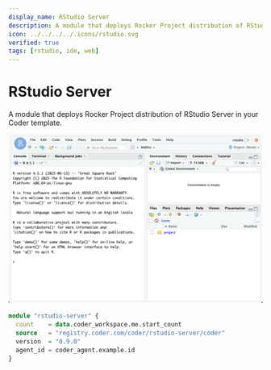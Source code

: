 ```yaml
---
display_name: RStudio Server
description: A module that deploys Rocker Project distribution of RStudio Server in your Coder template.
icon: ../../../../.icons/rstudio.svg
verified: true
tags: [rstudio, ide, web]
---
```


# RStudio Server

A module that deploys Rocker Project distribution of RStudio Server in your Coder template.

![RStudio Server](../../.images/rstudio-server.png)

```tf
module "rstudio-server" {
  count    = data.coder_workspace.me.start_count
  source   = "registry.coder.com/coder/rstudio-server/coder"
  version  = "0.9.0"
  agent_id = coder_agent.example.id
}
```
